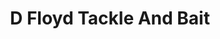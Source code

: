 ---
title: "D Floyd Tackle And Bait"
address: "D Floyd Tackle And Bait, 28 Melmount Villas, Strabane, Tyrone, BT82 9BW"
tel: "+44 (0)28 7188 3981"
county: "Tyrone"
category: "Tackle Shops"
type: "Content"
lat: "54.822418212890625"
lng: "-7.46940803527832"
---